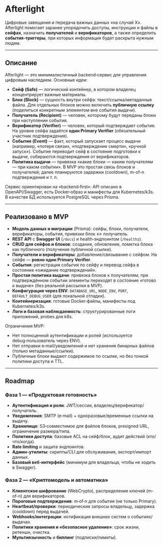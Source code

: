 # Afterlight

Цифровые завещания и передача важных данных «на случай X». Afterlight помогает заранее упорядочить доступы, инструкции и файлы в **сейфах**, назначить **получателей** и **верификаторов**, а также определить **события-триггеры**, при которых информация будет раскрыта нужным людям.

---

## Описание
Afterlight — это минималистичный backend‑сервис для управления цифровым наследием. Основные идеи:

- **Сейф (Safe)** — логический контейнер, в котором владелец концентрирует важные материалы.
- **Блок (Block)** — сущность внутри сейфа: текст/ссылка/метаданные файла. Для отдельных блоков можно включить **публичную ссылку** (поделиться конкретным элементом вне события выдачи).
- **Получатель (Recipient)** — человек, которому будут переданы блоки при наступлении события.
- **Верификатор (Verifier)** — человек, который подтверждает событие. На уровне сейфа задаётся **один Primary Verifier** (обязательный участник подтверждения).
- **Событие (Event)** — факт, который запускает процесс выдачи (например, «потеря связи», «подтверждение смерти», «ручной запуск»). Событие переводит сейф в состояние подготовки к выдаче, собираются подтверждения от верификаторов.
- **Политика выдачи** — привязка «какие блоки — каким получателям — при каком событии». В MVP это простая связь блоков и получателей; далее планируются задержки (cooldown), m-of-n подтверждения и т. п.

Сервис ориентирован на «backend‑first»: API описано в OpenAPI/Swagger, есть Docker‑образ и манифесты для Kubernetes/k3s. В качестве БД используется PostgreSQL через Prisma.

---

## Реализовано в MVP
- **Модель данных и миграции** (Prisma): сейфы, блоки, получатели, верификаторы, события, привязки блок ↔ получатель.
- **REST API** c **Swagger UI** (`/docs`) и health‑эндпоинтом (`/healthz`).
- **CRUD для сейфов и блоков**: создание, обновление, пометка блока как публичного (получение публичной ссылки).
- **Получатели и верификаторы**: добавление/связывание с сейфом. На сейфе — **ровно один Primary Verifier**.
- **События**: регистрация события по сейфу и перевод сейфа в состояние «ожидание подтверждений».
- **Простая политика выдачи**: привязка блоков к получателям; при подтверждённом событии элементы переходят в состояние «готово к выдаче» (без реальной рассылки в MVP).
- **Конфигурация через ENV**: `DATABASE_URL`, `NODE_ENV`, `PORT`, `DEFAULT_DEBUG_USER` (для локальной отладки).
- **Контейнеризация**: готовые Docker‑файлы, манифесты под Kubernetes/k3s.
- **Логи и базовая наблюдаемость**: структурированные логи приложений, probes для k8s.

Ограничения MVP:
- Нет полноценной аутентификации и ролей (используется debug‑пользователь через ENV).
- Нет отправки e‑mail/уведомлений и нет хранения бинарных файлов (только метаданные/ссылки).
- Публичные блоки выдают содержимое по ссылке, но без тонкой политики доступа и TTL.

---

## Roadmap

### Фаза 1 — «Продуктовая готовность»
- **Аутентификация и роли**: JWT/сессии, владелец/верификатор/получатель.
- **Уведомления**: SMTP (e‑mail) + одноразовые/временные ссылки на выдачу.
- **Хранилище**: S3‑совместимое для файлов блоков, presigned URL, ограничение размера/типа.
- **Политики доступа**: базовые ACL на сейф/блок, аудит действий (кто/что/когда).
- **Rate limiting** и защита эндпоинтов.
- **Админ‑утилиты**: скрипты/CLI для обслуживания, экспорт/импорт данных.
- **Базовый веб‑интерфейс** (минимум для владельца, чтобы не ходить в Swagger).

### Фаза 2 — «Криптомодель и автоматика»
- **Клиентское шифрование** (WebCrypto), распределение ключей (m-of-n) для верификаторов.
- **Пороговые подтверждения**: m‑of‑n для события (не только Primary).
- **Heartbeat/проверки**: периодические запросы владельцу, задержка (cooldown) перед выдачей.
- **Webhooks/интеграции**: нотификация внешних систем о событиях/выдачах.
- **Политики хранения и «безопасное удаление»**: срок жизни, ретеншн, очистка.
- **Мультиязычность** и **биллинг** (подписки/лимиты).
